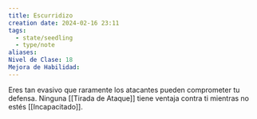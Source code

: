 ```yaml
---
title: Escurridizo
creation date: 2024-02-16 23:11
tags:
  - state/seedling
  - type/note
aliases: 
Nivel de Clase: 18
Mejora de Habilidad:
---
```

Eres tan evasivo que raramente los atacantes pueden comprometer tu defensa. Ninguna [[Tirada de Ataque]] tiene ventaja contra ti mientras no estés [[Incapacitado]].

